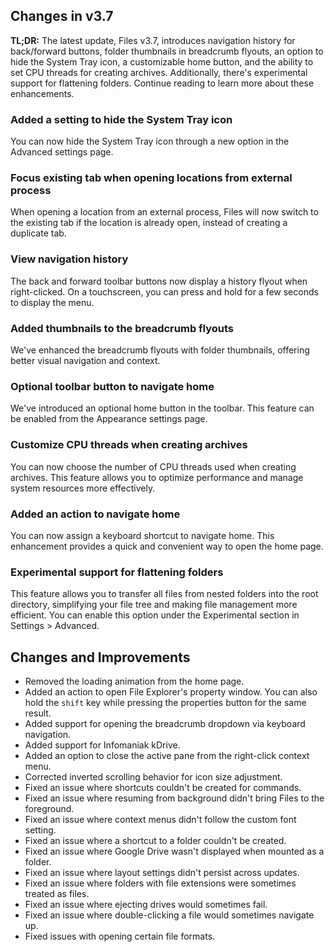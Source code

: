 ## Changes in v3.7

**TL;DR:** The latest update, Files v3.7, introduces navigation history for back/forward buttons, folder thumbnails in breadcrumb flyouts, an option to hide the System Tray icon, a customizable home button, and the ability to set CPU threads for creating archives. Additionally, there's experimental support for flattening folders. Continue reading to learn more about these enhancements.

### Added a setting to hide the System Tray icon

You can now hide the System Tray icon through a new option in the Advanced settings page.

### Focus existing tab when opening locations from external process

When opening a location from an external process, Files will now switch to the existing tab if the location is already open, instead of creating a duplicate tab.

### View navigation history 

The back and forward toolbar buttons now display a history flyout when right-clicked. On a touchscreen, you can press and hold for a few seconds to display the menu.

### Added thumbnails to the breadcrumb flyouts

We've enhanced the breadcrumb flyouts with folder thumbnails, offering better visual navigation and context.

### Optional toolbar button to navigate home

We've introduced an optional home button in the toolbar. This feature can be enabled from the Appearance settings page.

### Customize CPU threads when creating archives

You can now choose the number of CPU threads used when creating archives. This feature allows you to optimize performance and manage system resources more effectively.

### Added an action to navigate home

You can now assign a keyboard shortcut to navigate home. This enhancement provides a quick and convenient way to open the home page.

### Experimental support for flattening folders

This feature allows you to transfer all files from nested folders into the root directory, simplifying your file tree and making file management more efficient. You can enable this option under the Experimental section in Settings > Advanced.

## Changes and Improvements

- Removed the loading animation from the home page.
- Added an action to open File Explorer's property window. You can also hold the `shift` key while pressing the properties button for the same result.
- Added support for opening the breadcrumb dropdown via keyboard navigation.
- Added support for Infomaniak kDrive.
- Added an option to close the active pane from the right-click context menu.
- Corrected inverted scrolling behavior for icon size adjustment.
- Fixed an issue where shortcuts couldn't be created for commands.
- Fixed an issue where resuming from background didn't bring Files to the foreground.
- Fixed an issue where context menus didn't follow the custom font setting.
- Fixed an issue where a shortcut to a folder couldn't be created.
- Fixed an issue where Google Drive wasn't displayed when mounted as a folder.
- Fixed an issue where layout settings didn't persist across updates.
- Fixed an issue where folders with file extensions were sometimes treated as files.
- Fixed an issue where ejecting drives would sometimes fail.
- Fixed an issue where double-clicking a file would sometimes navigate up.
- Fixed issues with opening certain file formats.
